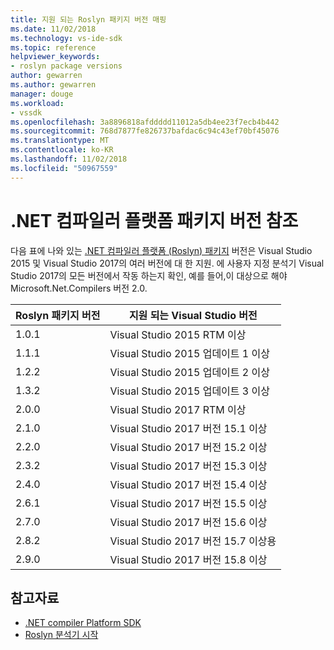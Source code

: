 ```yaml
---
title: 지원 되는 Roslyn 패키지 버전 매핑
ms.date: 11/02/2018
ms.technology: vs-ide-sdk
ms.topic: reference
helpviewer_keywords:
- roslyn package versions
author: gewarren
ms.author: gewarren
manager: douge
ms.workload:
- vssdk
ms.openlocfilehash: 3a8896818afddddd11012a5db4ee23f7ecb4b442
ms.sourcegitcommit: 768d7877fe826737bafdac6c94c43ef70bf45076
ms.translationtype: MT
ms.contentlocale: ko-KR
ms.lasthandoff: 11/02/2018
ms.locfileid: "50967559"
---
```

# <a name="net-compiler-platform-package-version-reference"></a>.NET 컴파일러 플랫폼 패키지 버전 참조

다음 표에 나와 있는 [.NET 컴파일러 플랫폼 (Roslyn) 패키지](https://www.nuget.org/packages/Microsoft.Net.Compilers/) 버전은 Visual Studio 2015 및 Visual Studio 2017의 여러 버전에 대 한 지원. 에 사용자 지정 분석기 Visual Studio 2017의 모든 버전에서 작동 하는지 확인, 예를 들어,이 대상으로 해야 Microsoft.Net.Compilers 버전 2.0.

| Roslyn 패키지 버전 | 지원 되는 Visual Studio 버전 |
| - | - |
| 1.0.1 | Visual Studio 2015 RTM 이상 |
| 1.1.1 | Visual Studio 2015 업데이트 1 이상 |
| 1.2.2 | Visual Studio 2015 업데이트 2 이상 |
| 1.3.2 | Visual Studio 2015 업데이트 3 이상 |
| 2.0.0 | Visual Studio 2017 RTM 이상 |
| 2.1.0 | Visual Studio 2017 버전 15.1 이상 |
| 2.2.0 | Visual Studio 2017 버전 15.2 이상 |
| 2.3.2 | Visual Studio 2017 버전 15.3 이상 |
| 2.4.0 | Visual Studio 2017 버전 15.4 이상 |
| 2.6.1 | Visual Studio 2017 버전 15.5 이상 |
| 2.7.0 | Visual Studio 2017 버전 15.6 이상 |
| 2.8.2 | Visual Studio 2017 버전 15.7 이상용 |
| 2.9.0 | Visual Studio 2017 버전 15.8 이상 |

## <a name="see-also"></a>참고자료

- [.NET compiler Platform SDK](/dotnet/csharp/roslyn-sdk/)
- [Roslyn 분석기 시작](getting-started-with-roslyn-analyzers.md)
